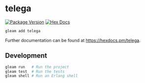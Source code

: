 # telega

[![Package Version](https://img.shields.io/hexpm/v/telega)](https://hex.pm/packages/telega)
[![Hex Docs](https://img.shields.io/badge/hex-docs-ffaff3)](https://hexdocs.pm/telega/)

```sh
gleam add telega
```

Further documentation can be found at <https://hexdocs.pm/telega>.

## Development

```sh
gleam run   # Run the project
gleam test  # Run the tests
gleam shell # Run an Erlang shell
```
